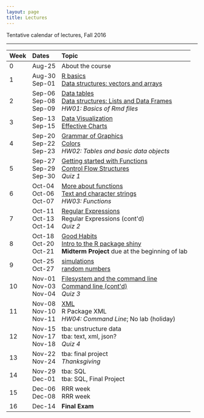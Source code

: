 ```yaml
---
layout: page
title: Lectures
---
```


Tentative calendar of lectures, Fall 2016

<hr>

<table>
  <thead>
    <tr>
      <th align="left">Week</th>
      <th align="left">Dates</th>
      <th align="left">Topic</th>
    </tr>
  </thead>
  <tbody>
    <tr>
      <td>0</td>
      <td>
        Aug-25<br>
      </td>
      <td>
        About the course
      </td>
    </tr>
    <tr>
      <td>1</td>
      <td>
        Aug-30<br>
        Sep-01</td>
      <td>
        <a href="01-R-basics">R basics</a><br>
        <a href="02-data-structures">Data structures: vectors and arrays</a>
      </td>
    </tr>
    <tr>
      <td>2</td>
      <td>
        Sep-06<br>
        Sep-08<br>
        Sep-09
      </td>
      <td>
        <a href="03-data-table-basics">Data tables</a><br>
        <a href="04-lists-data-frames">Data structures: Lists and Data Frames</a><br>
        <em>HW01: Basics of Rmd files</em>
      </td>
    </tr>
    <tr>
      <td>3</td>
      <td>
        Sep-13<br>
        Sep-15</td>
      <td>
        <a href="05-data-visualization">Data Visualization</a><br>
        <a href="06-effective-charts">Effective Charts</a>
      </td>
    </tr>
    <tr>
      <td>4</td>
      <td>
        Sep-20<br>
        Sep-22<br>
        Sep-23
      </td>
       <td>
        <a href="07-grammar-graphics">Grammar of Graphics</a><br>
        <a href="08-colors">Colors</a><br>
        <em>HW02: Tables and basic data objects</em>
      </td>
    </tr>
    <tr>
      <td>5</td>
      <td>
        Sep-27<br>
        Sep-29<br>
        Sep-30
      </td>
      <td>
        <a href="09-functions1">Getting started with Functions</a><br>
        <a href="10-control-flow">Control Flow Structures</a><br>
        <em>Quiz 1</em>
      </td>
    </tr>
    <tr>
      <td>6</td>
      <td>
        Oct-04<br>
        Oct-06<br>
        Oct-07
      </td>
      <td>
        <a href="11-functions2">More about functions</a><br>
        <a href="12-strings1">Text and character strings</a><br>
        <em>HW03: Functions</em>
      </td>
    </tr>
    <tr>
      <td>7</td>
      <td>
        Oct-11<br>
        Oct-13<br>
        Oct-14
      </td>
      <td>
        <a href="13-regex">Regular Expressions</a><br>
        Regular Expressions (cont'd)<br>
        <em>Quiz 2</em>
      </td>
    </tr>
    <tr>
      <td>8</td>
      <td>
        Oct-18<br>
        Oct-20<br>
        Oct-21
      </td>
      <td>
        <a href="14-good-habits">Good Habits</a><br>
        <a href="15-shiny">Intro to the R package shiny</a><br>
        <b>Midterm Project</b> due at the beginning of lab<br>
      </td>
    </tr>
    <tr>
      <td>9</td>
      <td>
        Oct-25<br>
        Oct-27</td>
      <td>
        <a href="https://github.com/ucb-stat133/stat133-fall-2016/blob/master/notes/17-simulations/17-simulations.pdf" target="_blank">simulations</a><br>
        <a href="https://github.com/ucb-stat133/stat133-fall-2016/blob/master/notes/18-random-numbers/18-random-numbers.pdf" target="_blank">random numbers</a>
      </td>
    </tr>
    <tr>
      <td>10</td>
      <td>
        Nov-01<br>
        Nov-03<br>
        Nov-04</td>
      <td>
        <a href="20-command-line">Filesystem and the command line</a><br>
        <a href="20-command-line">Command line (cont'd)</a><br>
        <em>Quiz 3</em>
      </td>
    </tr>
    <tr>
      <td>11</td>
      <td>
        Nov-08<br>
        Nov-10<br>
        Nov-11
      </td>
      <td>
        <a href="https://github.com/ucb-stat133/stat133-fall-2016/blob/master/notes/21-xml/21-xml.pdf" target="_blank">XML</a><br>
        R Package XML<br>
        <em>HW04: Command Line</em>; No lab (holiday)
      </td>
    </tr>
    <tr>
      <td>12</td>
      <td>
        Nov-15<br>
        Nov-17<br>
        Nov-18</td>
      <td>
        tba: unstructure data <br>
        tba: text, xml, json?<br>
        <em>Quiz 4</em>
      </td>
    </tr>
    <tr>
      <td>13</td>
      <td>
        Nov-22<br>
        Nov-24</td>
      <td>
        tba: final project <br>
        <em>Thanksgiving</em>
      </td>
    </tr>
    <tr>
      <td>14</td>
      <td>
        Nov-29<br>
        Dec-01</td>
      <td>
        tba: SQL <br>
        tba: SQL, Final Project 
      </td>
    </tr>
    <tr>
      <td>15</td>
      <td>
        Dec-06<br>
        Dec-08</td>
      <td>
        RRR week <br>
        RRR week
      </td>
    </tr>
    <tr>
      <td>16</td>
      <td>
        Dec-14</td>
      <td>
        <b>Final Exam</b>
      </td>
    </tr>
  </tbody>
</table>

